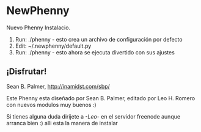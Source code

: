 # NewPhenny
Nuevo Phenny
Instalacio.

1) Run: ./phenny - esto crea un archivo de configuración por defecto
2) Edit: ~/.newphenny/default.py
3) Run: ./phenny - esto ahora se ejecuta divertido con sus ajustes

¡Disfrutar!
-- 
Sean B. Palmer, http://inamidst.com/sbp/

Este Phenny esta diseñado por Sean B. Palmer, editado por Leo H. Romero con nuevos modulos muy buenos :) 

Si tienes alguna duda dirijete a _-Leo-_ en el servidor freenode aunque arranca bien :) alli esta la manera de instalar 
